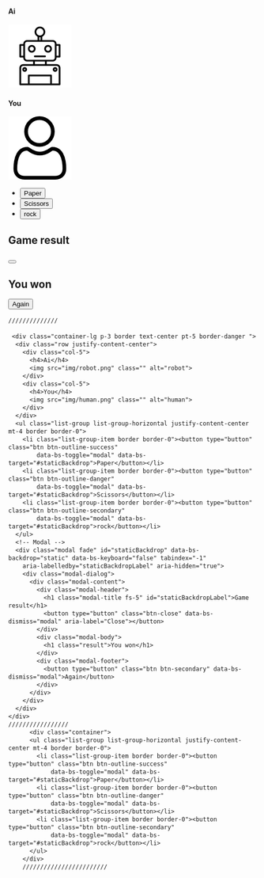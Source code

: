  <article>
      <div class="container-lg p-3 border text-center pt-5 border-danger ">
        <div class="row justify-content-center">
          <div class="col-5">
            <h4>Ai</h4>
            <img src="img/robot.png" class="" alt="robot">
          </div>
          <div class="col-5">
            <h4>You</h4>
            <img src="img/human.png" class="" alt="human">
          </div>
        </div>
        <ul class="list-group list-group-horizontal justify-content-center mt-4 border border-0">
          <li class="list-group-item border border-0"><button type="button" class="btn btn-outline-success"
              data-bs-toggle="modal" data-bs-target="#staticBackdrop">Paper</button></li>
          <li class="list-group-item border border-0"><button type="button" class="btn btn-outline-danger"
              data-bs-toggle="modal" data-bs-target="#staticBackdrop">Scissors</button></li>
          <li class="list-group-item border border-0"><button type="button" class="btn btn-outline-secondary"
              data-bs-toggle="modal" data-bs-target="#staticBackdrop">rock</button></li>
        </ul>
        <!-- Modal -->
        <div class="modal fade" id="staticBackdrop" data-bs-backdrop="static" data-bs-keyboard="false" tabindex="-1"
          aria-labelledby="staticBackdropLabel" aria-hidden="true">
          <div class="modal-dialog">
            <div class="modal-content">
              <div class="modal-header">
                <h1 class="modal-title fs-5" id="staticBackdropLabel">Game result</h1>
                <button type="button" class="btn-close" data-bs-dismiss="modal" aria-label="Close"></button>
              </div>
              <div class="modal-body">
                <h1 class="result">You won</h1>
              </div>
              <div class="modal-footer">
                <button type="button" class="btn btn-secondary" data-bs-dismiss="modal">Again</button>
              </div>
            </div>
          </div>
        </div>
      </div>
    </article>



    //////////////

     <div class="container-lg p-3 border text-center pt-5 border-danger ">
      <div class="row justify-content-center">
        <div class="col-5">
          <h4>Ai</h4>
          <img src="img/robot.png" class="" alt="robot">
        </div>
        <div class="col-5">
          <h4>You</h4>
          <img src="img/human.png" class="" alt="human">
        </div>
      </div>
      <ul class="list-group list-group-horizontal justify-content-center mt-4 border border-0">
        <li class="list-group-item border border-0"><button type="button" class="btn btn-outline-success"
            data-bs-toggle="modal" data-bs-target="#staticBackdrop">Paper</button></li>
        <li class="list-group-item border border-0"><button type="button" class="btn btn-outline-danger"
            data-bs-toggle="modal" data-bs-target="#staticBackdrop">Scissors</button></li>
        <li class="list-group-item border border-0"><button type="button" class="btn btn-outline-secondary"
            data-bs-toggle="modal" data-bs-target="#staticBackdrop">rock</button></li>
      </ul>
      <!-- Modal -->
      <div class="modal fade" id="staticBackdrop" data-bs-backdrop="static" data-bs-keyboard="false" tabindex="-1"
        aria-labelledby="staticBackdropLabel" aria-hidden="true">
        <div class="modal-dialog">
          <div class="modal-content">
            <div class="modal-header">
              <h1 class="modal-title fs-5" id="staticBackdropLabel">Game result</h1>
              <button type="button" class="btn-close" data-bs-dismiss="modal" aria-label="Close"></button>
            </div>
            <div class="modal-body">
              <h1 class="result">You won</h1>
            </div>
            <div class="modal-footer">
              <button type="button" class="btn btn-secondary" data-bs-dismiss="modal">Again</button>
            </div>
          </div>
        </div>
      </div>
    </div>
    /////////////////
          <div class="container">
          <ul class="list-group list-group-horizontal justify-content-center mt-4 border border-0">
            <li class="list-group-item border border-0"><button type="button" class="btn btn-outline-success"
                data-bs-toggle="modal" data-bs-target="#staticBackdrop">Paper</button></li>
            <li class="list-group-item border border-0"><button type="button" class="btn btn-outline-danger"
                data-bs-toggle="modal" data-bs-target="#staticBackdrop">Scissors</button></li>
            <li class="list-group-item border border-0"><button type="button" class="btn btn-outline-secondary"
                data-bs-toggle="modal" data-bs-target="#staticBackdrop">rock</button></li>
          </ul>
        </div>
        ////////////////////////
        